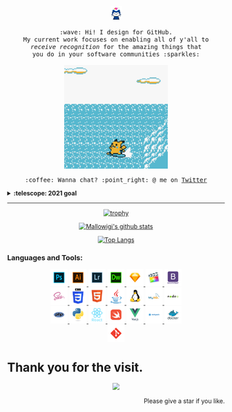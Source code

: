 <p align="center">
  <img src="https://raw.githubusercontent.com/Semporia/Semporia/master/Happy.gif" width="27px">
  <br><br>
  <samp>
    :wave: Hi! I design for GitHub.
    <br>My current work focuses on enabling all of y'all to
      <br><em>receive recognition</em> for the amazing things that
    <br>you do in your software communities :sparkles:<br><br>
    <img src="https://raw.githubusercontent.com/Semporia/Semporia/master/Pikachu.gif" width="240px" align="center">
    <br><br>:coffee: Wanna chat? :point_right: @ me on <a href="https://twitter.com/Swanpor">Twitter</a>
  </samp>
</p>

<details>
  <summary><b>:telescope: 2021 goal</b></summary>
  <br>
  I want to make a little game this year. that makes it really easy to design a game if you're primarily focusing on the art and story (like myself). I'm hoping to print this on a cartridge when I'm done so you can actually experience it on a Gameboy!
</details>

***

<div align="center"> 

[![trophy](https://github-profile-trophy.vercel.app/?username=Semporia&theme=monokai)](https://github.com/Semporia)

[![Mallowigi's github stats](https://github-readme-stats.vercel.app/api?username=Semporia&count_private=true&show_icons=true&theme=radical&show_owner=true)](https://github.com/Semporia)

[![Top Langs](https://github-readme-stats.vercel.app/api/top-langs/?username=Semporia&theme=radical)](https://github.com/Semporia)

</div>

<div align="center">
  <h3 align="left">
    Languages and Tools:
  </h3>
  <p align="center" style="padding: 0 15px;margin: 0 15%;border-radius: 5px;">
    <a href="https://www.photoshop.com/en" target="_blank">
      <img src="https://raw.githubusercontent.com/Semporia/Semporia/master/icon/Adobe-photoshop.svg" alt="photoshop"
        width="40" height="40" />
    </a>
    <a href="https://www.adobe.com/in/products/illustrator.html" target="_blank">
      <img src="https://raw.githubusercontent.com/Semporia/Semporia/master/icon/Adobe-illustrator.svg" alt="illustrator"
        width="40" height="40" />
    </a>
    <a href="https://www.adobe.com/in/products/photoshop-lightroom.html" target="_blank">
      <img src="https://raw.githubusercontent.com/Semporia/Semporia/master/icon/Adobe-Lightroom-Classic.svg"
        alt="illustrator" width="40" height="40" />
    </a>
    <a href="https://www.adobe.com/in/products/dreamweaver.html" target="_blank">
      <img src="https://raw.githubusercontent.com/Semporia/Semporia/master/icon/Adobe-Dreamweaver.svg" alt="illustrator"
        width="40" height="40" />
    </a>
    <a href="https://www.sketch.com/" target="_blank">
      <img src="https://raw.githubusercontent.com/Semporia/Semporia/master/icon/sketchapp-icon.svg" alt="sketch"
        width="40" height="40" />
    </a>
    <a href="https://www.sketch.com/" target="_blank">
      <img src="https://raw.githubusercontent.com/Semporia/Semporia/master/icon/final-cut-pro.svg" alt="sketch"
        width="40" height="40" />
    </a>
    <a href="https://getbootstrap.com" target="_blank">
      <img src="https://raw.githubusercontent.com/Semporia/Semporia/master/icon/bootstrap-plain-wordmark.svg"
        alt="bootstrap" width="40" height="40" />
    </a>
    <a href="https://sass-lang.com" target="_blank">
      <img src="https://raw.githubusercontent.com/Semporia/Semporia/master/icon/sass-original.svg" alt="sass" width="40"
        height="40" />
    </a>
    <a href="https://www.w3schools.com/css/" target="_blank">
      <img src="https://raw.githubusercontent.com/Semporia/Semporia/master/icon/css3-original-wordmark.svg" alt="css3"
        width="40" height="40" />
    </a>
    <a href="https://www.w3.org/html/" target="_blank">
      <img src="https://raw.githubusercontent.com/Semporia/Semporia/master/icon/html5-original-wordmark.svg" alt="html5"
        width="40" height="40" />
    </a>
    <a href="https://www.java.com" target="_blank">
      <img src="https://raw.githubusercontent.com/Semporia/Semporia/master/icon/java-original.svg" alt="java" width="40"
        height="40" />
    </a>
    <a href="https://www.linux.org/" target="_blank">
      <img src="https://raw.githubusercontent.com/Semporia/Semporia/master/icon/linux-original.svg" alt="linux"
        width="40" height="40" />
    </a>
    <a href="https://www.mysql.com/" target="_blank">
      <img src="https://raw.githubusercontent.com/Semporia/Semporia/master/icon/mysql-original-wordmark.svg" alt="mysql"
        width="40" height="40" />
    </a>
    <a href="https://nodejs.org" target="_blank">
      <img src="https://raw.githubusercontent.com/Semporia/Semporia/master/icon/nodejs-original-wordmark.svg"
        alt="nodejs" width="40" height="40" />
    </a>
    <a href="https://www.php.net" target="_blank">
      <img src="https://raw.githubusercontent.com/Semporia/Semporia/master/icon/php-original.svg" alt="php" width="40"
        height="40" />
    </a>
    <a href="https://www.python.org" target="_blank">
      <img src="https://raw.githubusercontent.com/Semporia/Semporia/master/icon/python-original.svg" alt="python"
        width="40" height="40" />
    </a>
    <a href="https://reactjs.org/" target="_blank">
      <img src="https://raw.githubusercontent.com/Semporia/Semporia/master/icon/react-original-wordmark.svg" alt="react"
        width="40" height="40" />
    </a>
    <a href="https://developer.apple.com/swift/" target="_blank">
      <img src="https://raw.githubusercontent.com/Semporia/Semporia/master/icon/swift-original.svg" alt="swift"
        width="40" height="40" />
    </a>
    <a href="https://vuejs.org/" target="_blank">
      <img src="https://raw.githubusercontent.com/Semporia/Semporia/master/icon/vuejs-original-wordmark.svg" alt="vuejs"
        width="40" height="40" />
    </a>
    <a href="https://webpack.js.org" target="_blank">
      <img src="https://raw.githubusercontent.com/Semporia/Semporia/master/icon/webpack-original-wordmark.svg"
        alt="webpack" width="40" height="40" />
    </a>
    <a href="https://www.docker.com/" target="_blank">
      <img src="https://raw.githubusercontent.com/Semporia/Semporia/master/icon/docker-original-wordmark.svg"
        alt="docker" width="40" height="40" />
    </a>
    <a href="https://git-scm.com/" target="_blank">
      <img src="https://raw.githubusercontent.com/Semporia/Semporia/master/icon/git-scm-icon.svg" alt="git" width="40"
        height="40" />
    </a>
  </p>
</div>


# Thank you for the visit.

<div align="center"> 

![](http://profile-counter.glitch.me/Semporia/count.svg)

</div>

<div align="right"> 

Please give a star if you like.

</div>
